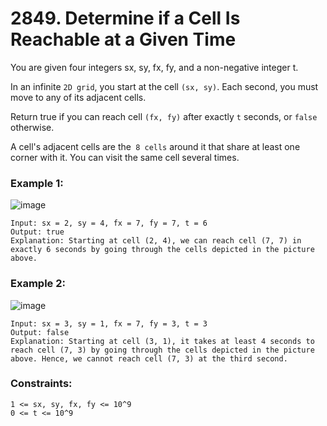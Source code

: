 # 2849. Determine if a Cell Is Reachable at a Given Time
You are given four integers sx, sy, fx, fy, and a non-negative integer t.

In an infinite `2D grid`, you start at the cell `(sx, sy)`. Each second, you must move to any of its adjacent cells.

Return true if you can reach cell `(fx, fy)` after exactly `t` seconds, or `false` otherwise.

A cell's adjacent cells are the` 8 cells` around it that share at least one corner with it. You can visit the same cell several times.

 

### Example 1:
![image](https://github.com/Alisherka7/LeetCode/assets/38793933/72a5270a-8218-4de3-8ad6-ab161c5303a0)

```
Input: sx = 2, sy = 4, fx = 7, fy = 7, t = 6
Output: true
Explanation: Starting at cell (2, 4), we can reach cell (7, 7) in exactly 6 seconds by going through the cells depicted in the picture above. 
```
### Example 2:
![image](https://github.com/Alisherka7/LeetCode/assets/38793933/1de6e277-80f0-4428-9c95-210c1ac9ae3f)

```
Input: sx = 3, sy = 1, fx = 7, fy = 3, t = 3
Output: false
Explanation: Starting at cell (3, 1), it takes at least 4 seconds to reach cell (7, 3) by going through the cells depicted in the picture above. Hence, we cannot reach cell (7, 3) at the third second.
``` 

### Constraints:
```
1 <= sx, sy, fx, fy <= 10^9
0 <= t <= 10^9
```
